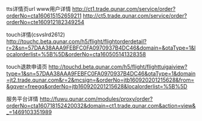 tts详情页url
www用户详情
http://ct1.trade.qunar.com/service/order?orderNo=cta160615152659211
http://ct5.trade.qunar.com/service/order?orderNo=cte160912182349254

touch详情(csvslrd2612)
http://touchc.beta.qunar.com/h5/flight/flightorderdetail?r=2&sn=57DAA38AAA9FEBFC0FA0970937B4DC46&domain=&otaType=1&localorderlist=%5B%5D&orderNo=cta160505141328358

touch退款申请页
http://touchd.beta.qunar.com/h5/flight/flighttuigaiview?type=1&sn=57DAA38AAA9FEBFC0FA0970937B4DC46&otaType=1&domain=jt2.trade.qunar.com&r=2&mcsign=&orderNo=jtb160920201215628&from=&gqver=freegq&orderNo=jtb160920201215628&localorderlist=%5B%5D

服务平台详情
http://fuwu.qunar.com/modules/proxy/order?orderNo=cta160718152420032&domain=ct1.trade.qunar.com&action=view&_=1469103351989
